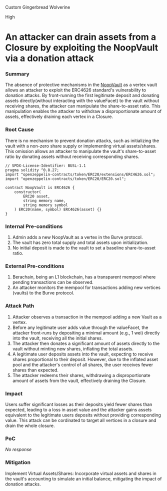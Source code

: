 Custom Gingerbread Wolverine

High

# An attacker can drain assets from a Closure by exploiting the NoopVault via a donation attack

### Summary

The absence of protective mechanisms in the [NoopVault](https://github.com/sherlock-audit/2025-04-burve/blob/main/Burve/src/integrations/pseudo4626/noopVault.sol#L6) as a vertex vault allows an attacker to exploit the ERC4626 standard's vulnerability to donation attacks. By front-running the first legitimate deposit and donating assets directly(without interacting with the valueFacet) to the vault without receiving shares, the attacker can manipulate the share-to-asset ratio. This manipulation enables the attacker to withdraw a disproportionate amount of assets, effectively draining each vertex in a  Closure.​


### Root Cause

There is no mechanism to prevent donation attacks, such as initializing the vault with a non-zero share supply or implementing virtual assets/shares. This omission allows an attacker to manipulate the vault's share-to-asset ratio by donating assets without receiving corresponding shares.
```solidity
// SPDX-License-Identifier: BUSL-1.1
pragma solidity ^0.8.27;
import "openzeppelin-contracts/token/ERC20/extensions/ERC4626.sol";
import "openzeppelin-contracts/token/ERC20/ERC20.sol";

contract NoopVault is ERC4626 {
    constructor(
        ERC20 asset,
        string memory name,
        string memory symbol
    ) ERC20(name, symbol) ERC4626(asset) {}
}

```

### Internal Pre-conditions

1. Admin adds a new NoopVault as a vertex in the Burve protocol.
2. The vault has zero total supply and total assets upon initialization.
3. No initial deposit is made to the vault to set a baseline share-to-asset ratio.

### External Pre-conditions

1. Berachain, being an L1 blockchain, has a transparent mempool where pending transactions can be observed.
2. An attacker monitors the mempool for transactions adding new vertices (vaults) to the Burve protocol.

### Attack Path

1. Attacker observes a transaction in the mempool adding a new Vault as a vertex.
2. Before any legitimate user adds value through the valueFacet, the attacker front-runs by depositing a minimal amount (e.g., 1 wei) directly into the vault, receiving all the initial shares.
3. The attacker then donates a significant amount of assets directly to the vault without minting new shares, inflating the total assets.
4. A legitimate user deposits assets into the vault, expecting to receive shares proportional to their deposit. However, due to the inflated asset pool and the attacker's control of all shares, the user receives fewer shares than expected.
5. The attacker redeems their shares, withdrawing a disproportionate amount of assets from the vault, effectively draining the Closure.​

### Impact

Users suffer significant losses as their deposits yield fewer shares than expected, leading to a loss in asset value and the attacker gains assets equivalent to the legitimate users deposits without providing corresponding value. This attack can be cordinated to target all vertices in a closure and drain the whole closure.

### PoC

_No response_

### Mitigation

Implement Virtual Assets/Shares: Incorporate virtual assets and shares in the vault's accounting to simulate an initial balance, mitigating the impact of donation attacks.